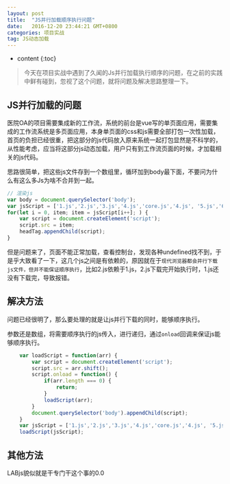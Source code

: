```yaml
---
layout: post
title:  "JS并行加载顺序执行问题"
date:   2016-12-20 23:44:21 GMT+0800
categories: 项目实战
tag: JS动态加载
---
```


* content
{:toc}

> 今天在项目实战中遇到了久闻的Js并行加载执行顺序的问题，在之前的实践中鲜有碰到，忽视了这个问题，就将问题及解决思路整理一下。

JS并行加载的问题
---------------------
医院OA的项目需要集成新的工作流，系统的前台是vue写的单页面应用，需要集成的工作流系统是多页面应用，本身单页面的css和js需要全部打包一次性加载，首页的负担已经很重，把这部分的js代码放入原来系统一起打包显然是不科学的，从性能考虑，应当将这部分js动态加载，用户只有到工作流页面的时候，才加载相关的js代码。

思路很简单，把这些js文件存到一个数组里，循环加到body最下面，不要问为什么有这么多Js为啥不合并到一起。

``` javascript
// 渲染js
var body = document.querySelector('body');
var jsScript = ['1.js','2.js','3.js','4.js','core.js','4.js', '5.js','6.js'];
for(let i = 0, item; item = jsScript[i++]; ) {
    var script = document.createElement('script');
    script.src = item;
    headTag.appendChild(script);
}
```

但是问题来了，页面不能正常加载，查看控制台，发现各种undefined找不到，于是乎大致看了一下，这几个js之间是有依赖的，原因就在于`现代浏览器都会并行下载js文件，但并不能保证顺序执行`，比如2.js依赖于1.js，2.js下载完开始执行时，1.js还没有下载完，导致报错。

解决方法
---------------------

问题已经很明了，那么要处理的就是让js并行下载的同时，能够顺序执行。

参数还是数组，将需要顺序执行的js传入，进行递归，通过`onload`回调来保证js能够顺序执行。

``` javascript
    var loadScript = function(arr) {
        var script = document.createElement('script');
        script.src = arr.shift();
        script.onload = function() {
            if(arr.length === 0) {
                return;
            }     
            loadScript(arr);   
        }
        document.querySelector('body').appendChild(script);
    }
    var jsScript = ['1.js','2.js','3.js','4.js','core.js','4.js', '5.js','6.js'];
    loadScript(jsScript);
``` 

其他方法
-------------------
LABjs貌似就是干专门干这个事的0.0
